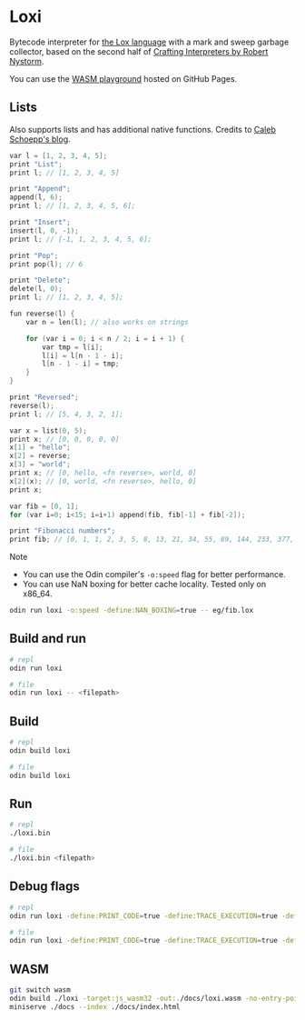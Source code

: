 # Loxi

Bytecode interpreter for [the Lox language](https://craftinginterpreters.com/the-lox-language.html) with a mark and sweep garbage collector, based on the second half of [Crafting Interpreters by Robert Nystorm](https://craftinginterpreters.com/).

You can use the [WASM playground](https://shettysach.github.io/Loxi/) hosted on GitHub Pages. 

## Lists

Also supports lists and has additional native functions. Credits to [Caleb Schoepp's blog](https://calebschoepp.com/blog/2020/adding-a-list-data-type-to-lox/). 

```c
var l = [1, 2, 3, 4, 5];
print "List";
print l; // [1, 2, 3, 4, 5]

print "Append";
append(l, 6);
print l; // [1, 2, 3, 4, 5, 6];

print "Insert";
insert(l, 0, -1);
print l; // [-1, 1, 2, 3, 4, 5, 6];

print "Pop";
print pop(l); // 6

print "Delete";
delete(l, 0);
print l; // [1, 2, 3, 4, 5];

fun reverse(l) {
    var n = len(l); // also works on strings

    for (var i = 0; i < n / 2; i = i + 1) {
        var tmp = l[i];
        l[i] = l[n - 1 - i];
        l[n - 1 - i] = tmp;
    }
}

print "Reversed";
reverse(l);
print l; // [5, 4, 3, 2, 1];

var x = list(0, 5); 
print x; // [0, 0, 0, 0, 0]
x[1] = "hello";
x[2] = reverse;
x[3] = "world";
print x; // [0, hello, <fn reverse>, world, 0]
x[2](x); // [0, world, <fn reverse>, hello, 0]
print x;
```

```c
var fib = [0, 1]; 
for (var i=0; i<15; i=i+1) append(fib, fib[-1] + fib[-2]);

print "Fibonacci numbers";
print fib; // [0, 1, 1, 2, 3, 5, 8, 13, 21, 34, 55, 89, 144, 233, 377, 610, 987]
```


> [!NOTE]
> - You can use the Odin compiler's `-o:speed` flag for better performance.
> - You can use NaN boxing for better cache locality. Tested only on x86_64.
>```sh
>odin run loxi -o:speed -define:NAN_BOXING=true -- eg/fib.lox 
>```

## Build and run

```sh
# repl
odin run loxi
```

```sh
# file
odin run loxi -- <filepath>
```

## Build

```sh
# repl
odin build loxi
```

```sh
# file
odin build loxi 
```

## Run

```sh
# repl
./loxi.bin
```

```sh
# file
./loxi.bin <filepath>
```

## Debug flags

```sh
# repl
odin run loxi -define:PRINT_CODE=true -define:TRACE_EXECUTION=true -define:LOG_GC=true
```

```sh
# file
odin run loxi -define:PRINT_CODE=true -define:TRACE_EXECUTION=true -define:LOG_GC=true -- <filepath>
```

## WASM

```sh
git switch wasm
odin build ./loxi -target:js_wasm32 -out:./docs/loxi.wasm -no-entry-point -o:speed
miniserve ./docs --index ./docs/index.html
```

